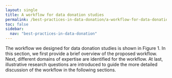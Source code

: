 ```yaml
---
layout: single
title: A workflow for data donation studies
permalink: /best-practices-in-data-donation/a-workflow-for-data-donation-studies/introduction
toc: false
sidebar:
  nav: "best-practices-in-data-donation"
---
```


The workflow we designed for data donation studies is shown in Figure 1. In this section, we first provide a brief overview of the proposed workflow. Next, different domains of expertise are identified for the workflow. At last, illustrative research questions are introduced to guide the more detailed discussion of the workflow in the following sections.